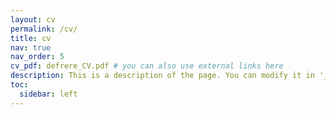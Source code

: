 ```yaml
---
layout: cv
permalink: /cv/
title: cv
nav: true
nav_order: 5
cv_pdf: defrere_CV.pdf # you can also use external links here
description: This is a description of the page. You can modify it in '_pages/cv.md'. You can also change or remove the top pdf download button.
toc:
  sidebar: left
---
```

